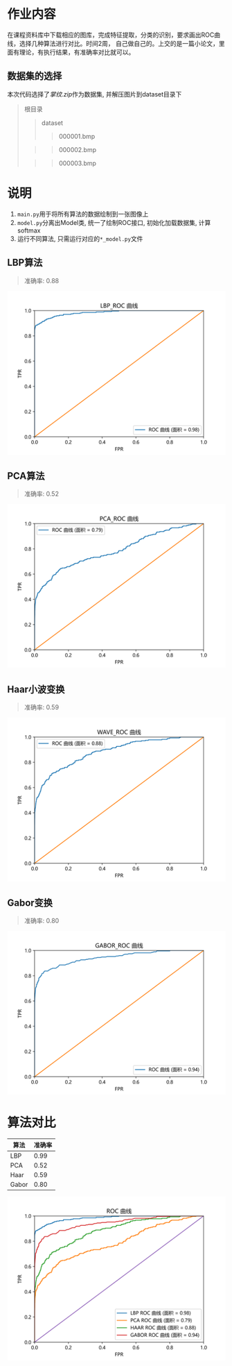 # 作业内容

在课程资料库中下载相应的图库，完成特征提取，分类的识别，要求画出ROC曲线，选择几种算法进行对比。时间2周，
自己做自己的。上交的是一篇小论文，里面有理论，有执行结果，有准确率对比就可以。

## 数据集的选择

本次代码选择了*掌纹.zip*作为数据集, 并解压图片到dataset目录下

> 根目录
> > dataset
>> > 000001.bmp
>
>> > 000002.bmp
>
>> > 000003.bmp

# 说明

1. `main.py`用于将所有算法的数据绘制到一张图像上
2. `model.py`分离出Model类, 统一了绘制ROC接口, 初始化加载数据集, 计算softmax
3. 运行不同算法, 只需运行对应的`*_model.py`文件

## LBP算法

> 准确率: 0.88

![](runs/lbp_roc.svg)

## PCA算法

> 准确率: 0.52

![](runs/pca_roc.svg)

## Haar小波变换

> 准确率: 0.59

![](runs/wave_roc.svg)

## Gabor变换

> 准确率: 0.80

![](runs/gabor_roc.svg)

# 算法对比

| 算法    | 准确率  |
|-------|------|
| LBP   | 0.99 |
| PCA   | 0.52 |
| Haar  | 0.59 |
| Gabor | 0.80 |

![](runs/ROC.svg)
